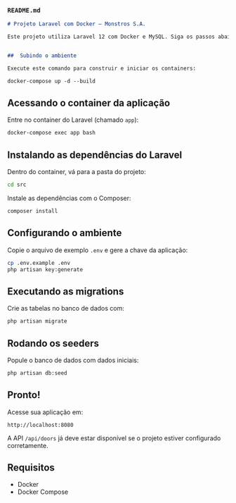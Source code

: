 
###  `README.md`

````markdown
# Projeto Laravel com Docker — Monstros S.A.

Este projeto utiliza Laravel 12 com Docker e MySQL. Siga os passos abaixo para subir o ambiente e executar as configurações iniciais.


##  Subindo o ambiente

Execute este comando para construir e iniciar os containers:

docker-compose up -d --build
````


##  Acessando o container da aplicação

Entre no container do Laravel (chamado `app`):

```bash
docker-compose exec app bash
```


##  Instalando as dependências do Laravel

Dentro do container, vá para a pasta do projeto:

```bash
cd src
```

Instale as dependências com o Composer:

```bash
composer install
```


## Configurando o ambiente

Copie o arquivo de exemplo `.env` e gere a chave da aplicação:

```bash
cp .env.example .env
php artisan key:generate
```


##  Executando as migrations

Crie as tabelas no banco de dados com:

```bash
php artisan migrate
```


##  Rodando os seeders

Popule o banco de dados com dados iniciais:

```bash
php artisan db:seed
```


##  Pronto!

Acesse sua aplicação em:

```
http://localhost:8080
```

A API `/api/doors` já deve estar disponível se o projeto estiver configurado corretamente.


##  Requisitos

* Docker
* Docker Compose

```

```

